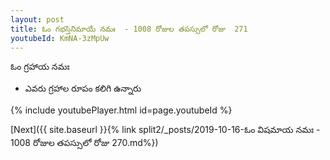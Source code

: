 ```yaml
---
layout: post
title: ఓం గభస్తినిమాయే నమః  - 1008 రోజుల తపస్సులో రోజు  271
youtubeId: KmNA-3zMpUw
---
```

 
 
 ఓం గ్రహాయ నమః  
 
 -  ఎవరు గ్రహాల రూపం కలిగి ఉన్నారు 
 
  
 
  
 
 
 
 
 
 


{% include youtubePlayer.html id=page.youtubeId %}
 
[Next]({{ site.baseurl }}{% link  split2/_posts/2019-10-16-ఓం విషమాయ నమః  - 1008 రోజుల తపస్సులో రోజు  270.md%})
 

